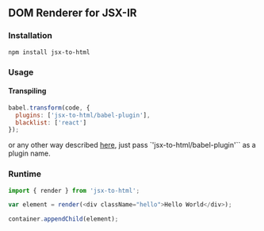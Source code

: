 ## DOM Renderer for JSX-IR

### Installation

```npm install jsx-to-html```

### Usage

#### Transpiling

```js
babel.transform(code, {
  plugins: ['jsx-to-html/babel-plugin'],
  blacklist: ['react']
});
```
or any other way described [here](http://babeljs.io/docs/advanced/plugins/#usage), just pass `'jsx-to-html/babel-plugin'`` as a plugin name.

### Runtime

```javascript
import { render } from 'jsx-to-html';

var element = render(<div className="hello">Hello World</div>);

container.appendChild(element);
```